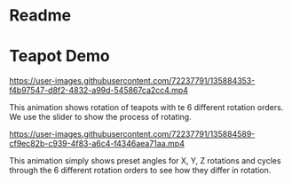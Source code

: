 # Readme

# Teapot Demo

https://user-images.githubusercontent.com/72237791/135884353-f4b97547-d8f2-4832-a99d-545867ca2cc4.mp4

This animation shows rotation of teapots with te 6 different rotation orders. We use the slider to show the process of rotating.


https://user-images.githubusercontent.com/72237791/135884589-cf9ec82b-c939-4f83-a6c4-f4346aea71aa.mp4

This animation simply shows preset angles for X, Y, Z rotations and cycles through the 6 different rotation orders to see how they differ in rotation.

